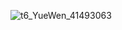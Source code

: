 ![t6_YueWen_41493063](https://user-images.githubusercontent.com/17806205/213099031-7819a22a-fb5d-4622-a4ce-18a062e831c1.jpg)